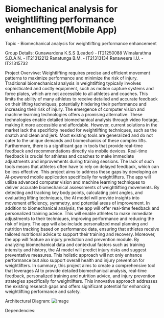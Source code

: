 # Biomechanical analysis for weightlifting performance enhancement(Mobile App)

Topic - Biomechanical analysis for weightlifting performance 
        enhancement

Group Details:
Gunawardena K.S.S (Leader) - IT21250088
Wimalarathna S.D.A.N.      - IT21312212 
Ranatunga B.M.             - IT21313134 
Ranaweera I.U.             - IT21315732

Project Overviwe:    Weightlifting requires precise and efficient movement patterns to maximize performance and minimize the risk of injury. Traditional biomechanical analysis in weightlifting typically involves 
                     sophisticated and costly equipment, such as motion capture systems and force plates, which are not accessible to all athletes and coaches. This limits the ability of many athletes to receive                       detailed and accurate feedback on their lifting techniques, potentially hindering their performance and increasing their risk of injury.
                     The emergence of computer vision and machine learning technologies offers a promising alternative. These technologies enable detailed biomechanical analysis through video footage, making it                        more accessible and affordable. However, current solutions in the market lack the specificity needed for weightlifting techniques, such as the snatch and clean and jerk. Most existing tools 
                     are generalized and do not cater to the unique demands and biomechanics of these complex lifts.
                     Furthermore, there is a significant gap in tools that provide real-time feedback and recommendations directly via mobile devices. Real-time feedback is crucial for athletes and coaches to                          make immediate adjustments and improvements during training sessions. The lack of such tools means that athletes often have to rely on delayed feedback, which can be less effective.
                     This project aims to address these gaps by developing an AI-powered mobile application specifically for weightlifters. The app will utilize advanced computer vision and machine learning                            techniques to deliver accurate biomechanical assessments of weightlifting movements. By detecting and tracking key body points, calculating joint angles, and evaluating lifting techniques,                         the AI model will provide insights into movement efficiency, symmetry, and potential areas of improvement.
                     In addition to biomechanical analysis, the app will offer real-time feedback and personalized training advice. This will enable athletes to make immediate adjustments to their techniques, 
                     improving performance and reducing the risk of injury. The app will also include personalized meal planning and nutrition tracking based on performance data, ensuring that athletes receive 
                     tailored nutritional advice to support their training and recovery.
                     Moreover, the app will feature an injury prediction and prevention module. By analyzing biomechanical data and contextual factors such as training intensity and history, the AI model will 
                     predict injury risks and suggest preventative measures. This holistic approach will not only enhance performance but also support overall health and injury prevention for weightlifters.
                     In summary, this project aims to create a comprehensive tool that leverages AI to provide detailed biomechanical analysis, real-time feedback, personalized training and nutrition advice, and 
                     injury prevention strategies specifically for weightlifters. This innovative approach addresses the existing research gaps and offers significant potential for enhancing weightlifting 
                     performance and safety.

Architectural Diagram: ![image](https://github.com/user-attachments/assets/251b463b-f036-4535-8a3a-098dfdbcd0c9)

Dependencies:
